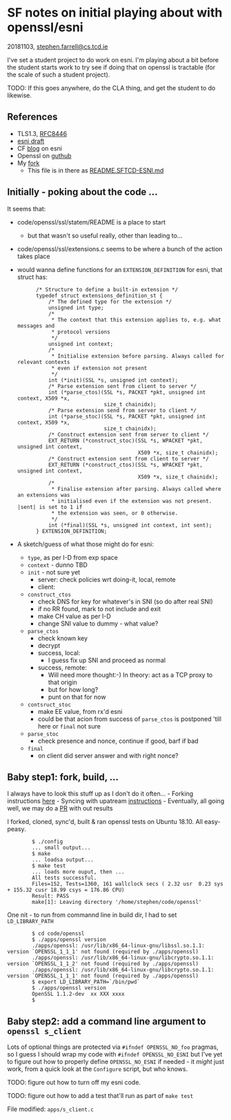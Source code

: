 
# SF notes on initial playing about with openssl/esni

20181103, stephen.farrell@cs.tcd.ie

I've set a student project to do work on esni. I'm playing about a bit before
the student starts work to try see if doing that on openssl is tractable (for
the scale of such a student project).

TODO: If this goes anywhere, do the CLA thing, and get the student to do likewise.

## References

- TLS1.3, [RFC8446](https://tools.ietf.org/html/rfc8446)
- [esni draft](https://tools.ietf.org/html/draft-ietf-tls-esni)
- CF [blog](https://blog.cloudflare.com/encrypted-sni/) on esni
- Openssl on [guthub](https://github.com/openssl/openssl)
- My [fork](https://github.com/sftcd/openssl)
	- This file is in there as [README.SFTCD-ESNI.md](./README.SFTCD-ESNI.md)

## Initially - poking about the code ...

It seems that:

- code/openssl/ssl/statem/README is a place to start
	- but that wasn't so useful really, other than leading to...
- code/openssl/ssl/extensions.c seems to be where a bunch of the action takes place
- would wanna define functions for an ``EXTENSION_DEFINITION`` for esni, that struct has:
			
			/* Structure to define a built-in extension */
			typedef struct extensions_definition_st {
			    /* The defined type for the extension */
			    unsigned int type;
			    /*
			     * The context that this extension applies to, e.g. what messages and
			     * protocol versions
			     */
			    unsigned int context;
			    /*
			     * Initialise extension before parsing. Always called for relevant contexts
			     * even if extension not present
			     */
			    int (*init)(SSL *s, unsigned int context);
			    /* Parse extension sent from client to server */
			    int (*parse_ctos)(SSL *s, PACKET *pkt, unsigned int context, X509 *x,
			                      size_t chainidx);
			    /* Parse extension send from server to client */
			    int (*parse_stoc)(SSL *s, PACKET *pkt, unsigned int context, X509 *x,
			                      size_t chainidx);
			    /* Construct extension sent from server to client */
			    EXT_RETURN (*construct_stoc)(SSL *s, WPACKET *pkt, unsigned int context,
			                                 X509 *x, size_t chainidx);
			    /* Construct extension sent from client to server */
			    EXT_RETURN (*construct_ctos)(SSL *s, WPACKET *pkt, unsigned int context,
			                                 X509 *x, size_t chainidx);
			    /*
			     * Finalise extension after parsing. Always called where an extensions was
			     * initialised even if the extension was not present. |sent| is set to 1 if
			     * the extension was seen, or 0 otherwise.
			     */
			    int (*final)(SSL *s, unsigned int context, int sent);
			} EXTENSION_DEFINITION;

- A sketch/guess of what those might do for esni:
	- ``type``, as per I-D from exp space
	- ``context`` - dunno TBD
	- ``init`` - not sure yet
		- server: check policies wrt doing-it, local, remote
		- client: 
	- ``construct_ctos`` 
		- check DNS for key for whatever's in SNI (so do after real SNI)
		- if no RR found, mark to not include and exit
		- make CH value as per I-D
		- change SNI value to dummy  - what value?
	- ``parse_ctos`` 
		- check known key
		- decrypt
		- success, local:
			- I guess fix up SNI and proceed as normal
		- success, remote: 
			- Will need more thought:-) In theory: act as a TCP proxy to that origin
			- but for how long?
			- punt on that for now
	- ``contsruct_stoc``
		- make EE value, from rx'd esni
		- could be that acion from success of ``parse_ctos`` is postponed 'till here or ``final`` not sure
	- ``parse_stoc``
		- check presence and nonce, continue if good, barf if bad
	- ``final``
		- on client did server answer and with right nonce?

## Baby step1: fork, build, ...

I always have to look this stuff up as I don't do it often...
	- Forking instructions [here](https://help.github.com/articles/fork-a-repo/)
	- Syncing with upatream [instructions](https://help.github.com/articles/syncing-a-fork/)
	- Eventually, all going well, we may do a [PR](https://help.github.com/articles/about-pull-requests/) with out results

I forked, cloned, sync'd, built & ran openssl tests on Ubuntu 18.10. All easy-peasy.

			$ ./config
			... small output...
			$ make
			... loadsa output...
			$ make test
			... loads more ouput, then ...
			All tests successful.
			Files=152, Tests=1360, 161 wallclock secs ( 2.32 usr  0.23 sys + 155.32 cusr 18.99 csys = 176.86 CPU)
			Result: PASS
			make[1]: Leaving directory '/home/stephen/code/openssl'

One nit - to run from commannd line in build dir, I had to set ``LD_LIBRARY_PATH``

			$ cd code/openssl
			$ ./apps/openssl version
			./apps/openssl: /usr/lib/x86_64-linux-gnu/libssl.so.1.1: version `OPENSSL_1_1_1' not found (required by ./apps/openssl)
			./apps/openssl: /usr/lib/x86_64-linux-gnu/libcrypto.so.1.1: version `OPENSSL_1_1_2' not found (required by ./apps/openssl)
			./apps/openssl: /usr/lib/x86_64-linux-gnu/libcrypto.so.1.1: version `OPENSSL_1_1_1' not found (required by ./apps/openssl)
			$ export LD_LIBRARY_PATH=`/bin/pwd`
			$ ./apps/openssl version
			OpenSSL 1.1.2-dev  xx XXX xxxx
			$ 

## Baby step2: add a command line argument to ``openssl s_client``

Lots of optional things are protected via ``#ifndef OPENSSL_NO_foo`` pragmas, so I guess
I should wrap my code with ``#ifndef OPENSSL_NO_ESNI`` but I've yet to figure out how to
properly define ``OPENSSL_NO_ESNI`` if needed - it *might* just work, from a quick look
at the ``Configure`` script, but who knows. 

TODO: figure out how to turn off my esni code.

TODO: figure out how to add a test that'll run as part of ``make test``

File modified: ``apps/s_client.c``




